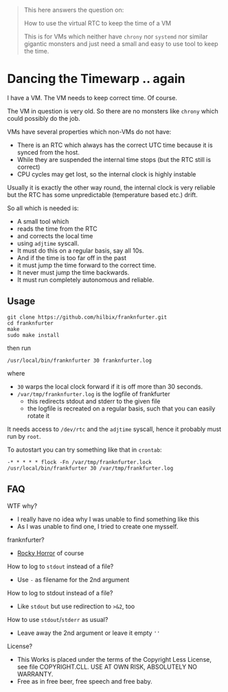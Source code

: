 > This here answers the question on:
>
> How to use the virtual RTC to keep the time of a VM
>
> This is for VMs which neither have `chrony` nor `systemd` nor similar gigantic monsters
> and just need a small and easy to use tool to keep the time.


# Dancing the Timewarp .. again


I have a VM.  The VM needs to keep correct time.  Of course.

The VM in question is very old.  So there are no monsters like `chrony` which could possibly do the job.

VMs have several properties which non-VMs do not have:

- There is an RTC which always has the correct UTC time because it is synced from the host.
- While they are suspended the internal time stops (but the RTC still is correct)
- CPU cycles may get lost, so the internal clock is highly instable

Usually it is exactly the other way round, the internal clock is very reliable but the RTC has some unpredictable (temperature based etc.) drift.

So all which is needed is:

- A small tool which
- reads the time from the RTC
- and corrects the local time
- using `adjtime` syscall.
- It must do this on a regular basis, say all 10s.
- And if the time is too far off in the past
- it must jump the time forward to the correct time.
- It never must jump the time backwards.
- It must run completely autonomous and reliable.


## Usage

	git clone https://github.com/hilbix/franknfurter.git
	cd franknfurter
	make
	sudo make install

then run

	/usr/local/bin/franknfurter 30 franknfurter.log

where

- `30` warps the local clock forward if it is off more than 30 seconds.
- `/var/tmp/franknfurter.log` is the logfile of frankfurter
  - this redirects stdout and stderr to the given file
  - the logfile is recreated on a regular basis, such that you can easily rotate it

It needs access to `/dev/rtc` and the `adjtime` syscall, hence it probably must run by `root`.

To autostart you can try something like that in `crontab`:

```cron
-* * * * * flock -Fn /var/tmp/franknfurter.lock /usr/local/bin/frankfurter 30 /var/tmp/frankfurter.log
```


## FAQ

WTF why?

- I really have no idea why I was unable to find something like this
- As I was unable to find one, I tried to create one mysself.

franknfurter?

- [Rocky Horror](https://en.wikipedia.org/wiki/The_Rocky_Horror_Picture_Show) of course

How to log to `stdout` instead of a file?

- Use `-` as filename for the 2nd argument

How to log to stdout instead of a file?

- Like `stdout` but use redirection to `>&2`, too

How to use `stdout`/`stderr` as usual?

- Leave away the 2nd argument or leave it empty `''`

License?

- This Works is placed under the terms of the Copyright Less License,  
  see file COPYRIGHT.CLL.  USE AT OWN RISK, ABSOLUTELY NO WARRANTY.
- Free as in free beer, free speech and free baby.

